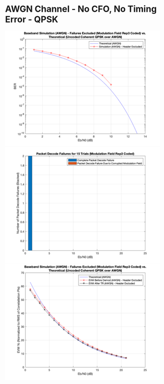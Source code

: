 # AWGN Channel - No CFO, No Timing Error - QPSK

![BER](./AWGN_NoImparements_QPSK_BER.png)
![Failures](./AWGN_NoImparements_QPSK_Failures.png)
![EVM](./AWGN_NoImparements_QPSK_EVM.png)